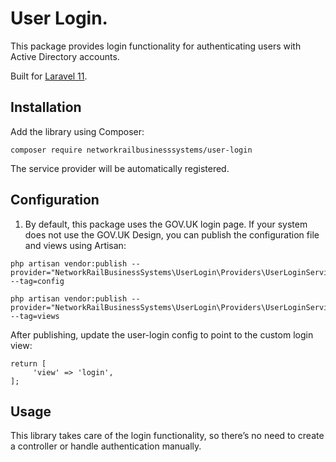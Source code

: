  # User Login.
This package provides login functionality for authenticating users with Active Directory accounts.

Built for [Laravel 11](https://laravel.com/).

## Installation

Add the library using Composer:
   ```
   composer require networkrailbusinesssystems/user-login
   ```
The service provider will be automatically registered.

## Configuration

1. By default, this package uses the GOV.UK login page. If your system does not use the GOV.UK Design, you can publish the configuration file and views using Artisan:
```
php artisan vendor:publish --provider="NetworkRailBusinessSystems\UserLogin\Providers\UserLoginServiceProvider" --tag=config
```

```
php artisan vendor:publish --provider="NetworkRailBusinessSystems\UserLogin\Providers\UserLoginServiceProvider" --tag=views
```

After publishing, update the user-login config to point to the custom login view:
```
return [
     'view' => 'login',
];
```
   
## Usage
This library takes care of the login functionality, so there’s no need to create a controller or handle authentication manually.